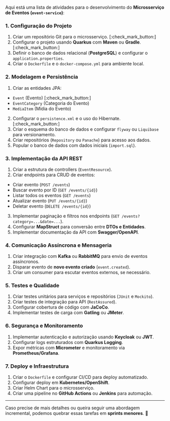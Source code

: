 Aqui está uma lista de atividades para o desenvolvimento do **Microsserviço de Eventos (`event-service`)**:  

### **1. Configuração do Projeto**  
 1. Criar um repositório Git para o microsserviço.  [:check_mark_button:]
 2. Configurar o projeto usando **Quarkus** com **Maven** ou **Gradle**. [:check_mark_button:] 
 3. Definir o banco de dados relacional (**PostgreSQL**) e configurar o `application.properties`.  
 4. Criar o `Dockerfile` e o `docker-compose.yml` para ambiente local.  

### **2. Modelagem e Persistência**  
 1. Criar as entidades JPA:  
  - `Event` (Evento)  [:check_mark_button:]
  - `EventCategory` (Categoria do Evento)  
  - `MediaItem` (Mídia do Evento)  
 2. Configurar o `persistence.xml` e o uso do Hibernate.  [:check_mark_button:]
 3. Criar o esquema do banco de dados e configurar `flyway` ou `Liquibase` para versionamento.  
 4. Criar repositórios (`Repository` ou `Panache`) para acesso aos dados.  
 5. Popular o banco de dados com dados iniciais (`import.sql`).  

### **3. Implementação da API REST**  
 1. Criar a estrutura de controllers (`EventResource`).  
 2. Criar endpoints para CRUD de eventos:  
  - Criar evento (`POST /events`)  
  - Buscar evento por ID (`GET /events/{id}`)  
  - Listar todos os eventos (`GET /events`)  
  - Atualizar evento (`PUT /events/{id}`)  
  - Deletar evento (`DELETE /events/{id}`)  
 3. Implementar paginação e filtros nos endpoints (`GET /events?category=...&date=...`).  
 4. Configurar **MapStruct** para conversão entre **DTOs e Entidades**.  
 5. Implementar documentação da API com **Swagger/OpenAPI**.  

### **4. Comunicação Assíncrona e Mensageria**  
 1. Criar integração com **Kafka** ou **RabbitMQ** para envio de eventos assíncronos.  
 2. Disparar evento de **novo evento criado** (`event.created`).  
 3. Criar um consumer para escutar eventos externos, se necessário.  

### **5. Testes e Qualidade**  
1. Criar testes unitários para serviços e repositórios (`JUnit` e `Mockito`).  
2. Criar testes de integração para API (`RestAssured`).  
3. Configurar cobertura de código com **JaCoCo**.  
4. Implementar testes de carga com **Gatling** ou **JMeter**.  

### **6. Segurança e Monitoramento**  
1. Implementar autenticação e autorização usando **Keycloak** ou **JWT**.  
2. Configurar logs estruturados com **Quarkus Logging**.  
3. Expor métricas com **Micrometer** e monitoramento via **Prometheus/Grafana**.  

### **7. Deploy e Infraestrutura**  
 1. Criar o `Dockerfile` e configurar CI/CD para deploy automatizado.  
 2. Configurar deploy em **Kubernetes/OpenShift**.  
 3. Criar Helm Chart para o microsserviço.  
 4. Criar uma pipeline no **GitHub Actions** ou **Jenkins** para automação.  

---

Caso precise de mais detalhes ou queira seguir uma abordagem incremental, podemos quebrar essas tarefas em **sprints menores**. 🚀